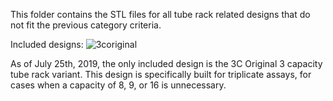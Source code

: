 This folder contains the STL files for all tube rack related designs that do not fit the previous category criteria.

Included designs:
![3coriginal](https://i.imgur.com/rNn1stB.png)

As of July 25th, 2019, the only included design is the 3C Original 3 capacity tube rack variant. This design is specifically built for triplicate assays, for cases when a capacity of 8, 9, or 16 is unnecessary.
